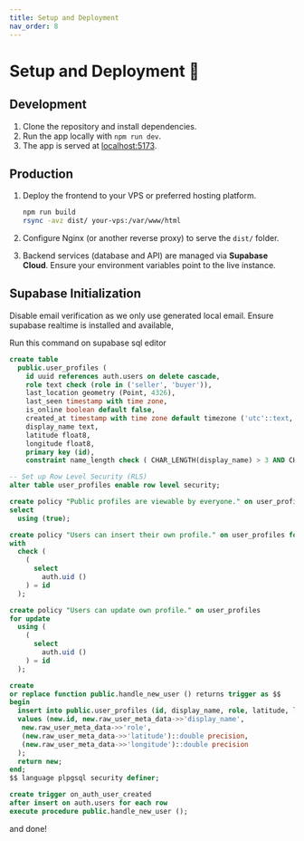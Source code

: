 ```yaml
---
title: Setup and Deployment
nav_order: 8
---
```


# Setup and Deployment 🐳

## Development

1. Clone the repository and install dependencies.
2. Run the app locally with `npm run dev`.
3. The app is served at [localhost:5173](http://localhost:5173).

## Production

1. Deploy the frontend to your VPS or preferred hosting platform.

   ```bash
   npm run build
   rsync -avz dist/ your-vps:/var/www/html
   ```

2. Configure Nginx (or another reverse proxy) to serve the `dist/` folder.

3. Backend services (database and API) are managed via **Supabase Cloud**. Ensure your environment variables point to the live instance.

## Supabase Initialization

Disable email verification as we only use generated local email.
Ensure supabase realtime is installed and available,

Run this command on supabase sql editor

```sql
create table
  public.user_profiles (
    id uuid references auth.users on delete cascade,
    role text check (role in ('seller', 'buyer')),
    last_location geometry (Point, 4326),
    last_seen timestamp with time zone,
    is_online boolean default false,
    created_at timestamp with time zone default timezone ('utc'::text, now()) not null,
    display_name text,
    latitude float8,
    longitude float8,
    primary key (id),
    constraint name_length check ( CHAR_LENGTH(display_name) > 3 AND CHAR_LENGTH(display_name) <= 60 ) );

-- Set up Row Level Security (RLS)
alter table user_profiles enable row level security;

create policy "Public profiles are viewable by everyone." on user_profiles for
select
  using (true);

create policy "Users can insert their own profile." on user_profiles for insert
with
  check (
    (
      select
        auth.uid ()
    ) = id
  );

create policy "Users can update own profile." on user_profiles
for update
  using (
    (
      select
        auth.uid ()
    ) = id
  );

create
or replace function public.handle_new_user () returns trigger as $$
begin
  insert into public.user_profiles (id, display_name, role, latitude, longitude)
  values (new.id, new.raw_user_meta_data->>'display_name',
   new.raw_user_meta_data->>'role',
   (new.raw_user_meta_data->>'latitude')::double precision,
   (new.raw_user_meta_data->>'longitude')::double precision
  );
  return new;
end;
$$ language plpgsql security definer;

create trigger on_auth_user_created
after insert on auth.users for each row
execute procedure public.handle_new_user ();

```

and done!